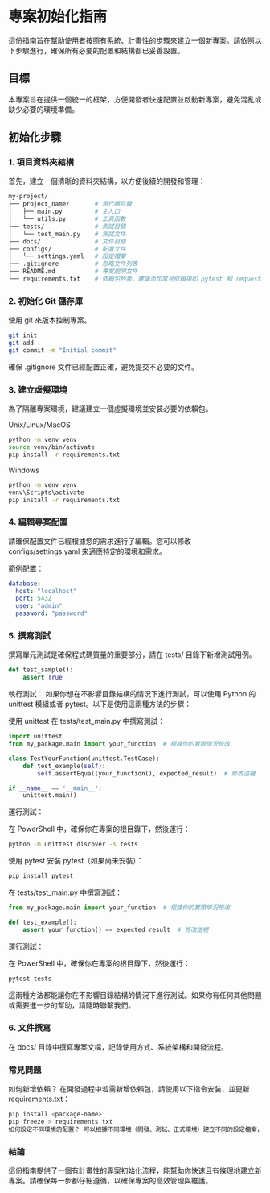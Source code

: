 # 專案初始化指南

這份指南旨在幫助使用者按照有系統、計畫性的步驟來建立一個新專案。請依照以下步驟進行，確保所有必要的配置和結構都已妥善設置。

## 目標
本專案旨在提供一個統一的框架，方便開發者快速配置並啟動新專案，避免混亂或缺少必要的環境準備。

## 初始化步驟

### 1. **項目資料夾結構**
首先，建立一個清晰的資料夾結構，以方便後續的開發和管理：

```bash
my-project/
├── project_name/       # 源代碼目錄
│   ├── main.py         # 主入口
│   └── utils.py        # 工具函數
├── tests/              # 測試目錄
│   └── test_main.py    # 測試文件
├── docs/               # 文件目錄
├── configs/            # 配置文件
│   └── settings.yaml   # 設定檔案
├── .gitignore          # 忽略文件列表
├── README.md           # 專案說明文件
└── requirements.txt    # 依賴包列表，建議添加常見依賴項如 pytest 和 requests
```

### 2. **初始化 Git 儲存庫**
使用 git 來版本控制專案。

```bash
git init
git add .
git commit -m "Initial commit"
```

確保 .gitignore 文件已經配置正確，避免提交不必要的文件。

### 3. **建立虛擬環境**
為了隔離專案環境，建議建立一個虛擬環境並安裝必要的依賴包。

Unix/Linux/MacOS
```bash
python -m venv venv
source venv/bin/activate
pip install -r requirements.txt
```
Windows
```bash
python -m venv venv
venv\Scripts\activate
pip install -r requirements.txt
```

### 4. **編輯專案配置**
請確保配置文件已經根據您的需求進行了編輯。您可以修改 configs/settings.yaml 來適應特定的環境和需求。

範例配置：

```yaml
database:
  host: "localhost"
  port: 5432
  user: "admin"
  password: "password"
```

### 5. **撰寫測試**
撰寫單元測試是確保程式碼質量的重要部分，請在 tests/ 目錄下新增測試用例。

```python
def test_sample():
    assert True
```

執行測試：
如果你想在不影響目錄結構的情況下進行測試，可以使用 Python 的 unittest 模組或者 pytest。以下是使用這兩種方法的步驟：

使用 unittest
在 tests/test_main.py 中撰寫測試：

```python
import unittest
from my_package.main import your_function  # 根據你的實際情況修改

class TestYourFunction(unittest.TestCase):
    def test_example(self):
        self.assertEqual(your_function(), expected_result)  # 修改這裡

if __name__ == '__main__':
    unittest.main()
```
運行測試：

在 PowerShell 中，確保你在專案的根目錄下，然後運行：

```bash
python -m unittest discover -s tests
```

使用 pytest
安裝 pytest（如果尚未安裝）：

```bash
pip install pytest
```

在 tests/test_main.py 中撰寫測試：

```python
from my_package.main import your_function  # 根據你的實際情況修改

def test_example():
    assert your_function() == expected_result  # 修改這裡
```
運行測試：

在 PowerShell 中，確保你在專案的根目錄下，然後運行：

```bash
pytest tests
```
這兩種方法都能讓你在不影響目錄結構的情況下進行測試。如果你有任何其他問題或需要進一步的幫助，請隨時聯繫我們。

### 6. **文件撰寫**
在 docs/ 目錄中撰寫專案文檔，記錄使用方式、系統架構和開發流程。

### 常見問題
如何新增依賴？ 在開發過程中若需新增依賴包，請使用以下指令安裝，並更新 requirements.txt：

```bash
pip install <package-name>
pip freeze > requirements.txt
如何設定不同環境的配置？ 可以根據不同環境（開發、測試、正式環境）建立不同的設定檔案，如 settings_dev.yaml、settings_prod.yaml。
```

### 結論
這份指南提供了一個有計畫性的專案初始化流程，能幫助你快速且有條理地建立新專案。請確保每一步都仔細遵循，以確保專案的高效管理與維護。